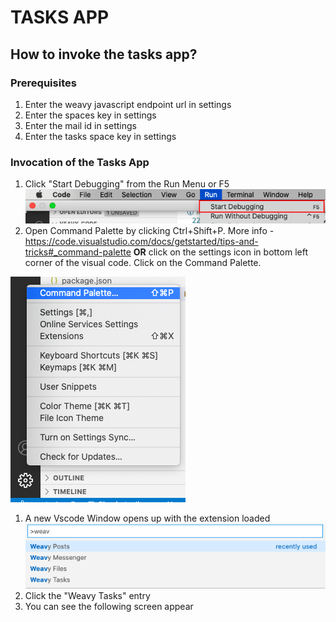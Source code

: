 # TASKS APP

## How to invoke the tasks app?

### Prerequisites
1. Enter the weavy javascript endpoint url in settings
1. Enter the spaces key in settings
1. Enter the mail id in settings
1. Enter the tasks space key in settings

### Invocation of the Tasks App

1. Click "Start Debugging" from the Run Menu or F5
   ![vscode-start-debugging](../images/vscode-debug.png)
1. Open Command Palette by clicking Ctrl+Shift+P. More info - https://code.visualstudio.com/docs/getstarted/tips-and-tricks#_command-palette **OR** click on the settings icon in bottom left corner of the visual code. Click on the Command Palette.

![settings-vscode](../images/vscode-settings.png)

1. A new Vscode Window opens up with the extension loaded
    ![command](../images/commands.png)
1. Click the "Weavy Tasks" entry
1. You can see the following screen appear